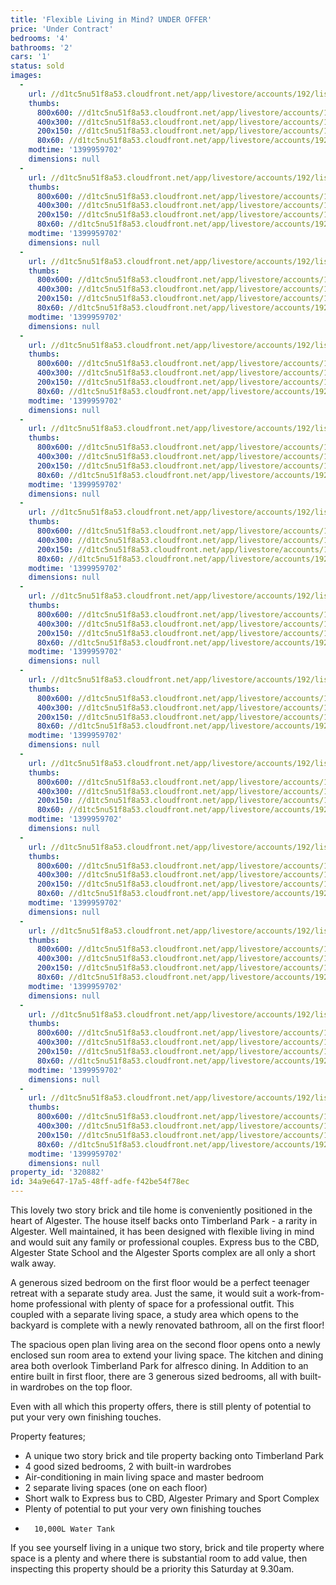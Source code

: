```yaml
---
title: 'Flexible Living in Mind? UNDER OFFER'
price: 'Under Contract'
bedrooms: '4'
bathrooms: '2'
cars: '1'
status: sold
images:
  -
    url: //d1tc5nu51f8a53.cloudfront.net/app/livestore/accounts/192/listings/152318/images/IMG_9096edit_2521807151_20140513033935.jpg
    thumbs:
      800x600: //d1tc5nu51f8a53.cloudfront.net/app/livestore/accounts/192/listings/152318/images/IMG_9096edit_2521807151_20140513033935_800x600.jpg
      400x300: //d1tc5nu51f8a53.cloudfront.net/app/livestore/accounts/192/listings/152318/images/IMG_9096edit_2521807151_20140513033935_400x300.jpg
      200x150: //d1tc5nu51f8a53.cloudfront.net/app/livestore/accounts/192/listings/152318/images/IMG_9096edit_2521807151_20140513033935_200x150.jpg
      80x60: //d1tc5nu51f8a53.cloudfront.net/app/livestore/accounts/192/listings/152318/images/IMG_9096edit_2521807151_20140513033935_80x60.jpg
    modtime: '1399959702'
    dimensions: null
  -
    url: //d1tc5nu51f8a53.cloudfront.net/app/livestore/accounts/192/listings/152318/images/IMG_9060_6209832770_20140513033918.jpg
    thumbs:
      800x600: //d1tc5nu51f8a53.cloudfront.net/app/livestore/accounts/192/listings/152318/images/IMG_9060_6209832770_20140513033918_800x600.jpg
      400x300: //d1tc5nu51f8a53.cloudfront.net/app/livestore/accounts/192/listings/152318/images/IMG_9060_6209832770_20140513033918_400x300.jpg
      200x150: //d1tc5nu51f8a53.cloudfront.net/app/livestore/accounts/192/listings/152318/images/IMG_9060_6209832770_20140513033918_200x150.jpg
      80x60: //d1tc5nu51f8a53.cloudfront.net/app/livestore/accounts/192/listings/152318/images/IMG_9060_6209832770_20140513033918_80x60.jpg
    modtime: '1399959702'
    dimensions: null
  -
    url: //d1tc5nu51f8a53.cloudfront.net/app/livestore/accounts/192/listings/152318/images/IMG_9049_7840483855_20140513033915.jpg
    thumbs:
      800x600: //d1tc5nu51f8a53.cloudfront.net/app/livestore/accounts/192/listings/152318/images/IMG_9049_7840483855_20140513033915_800x600.jpg
      400x300: //d1tc5nu51f8a53.cloudfront.net/app/livestore/accounts/192/listings/152318/images/IMG_9049_7840483855_20140513033915_400x300.jpg
      200x150: //d1tc5nu51f8a53.cloudfront.net/app/livestore/accounts/192/listings/152318/images/IMG_9049_7840483855_20140513033915_200x150.jpg
      80x60: //d1tc5nu51f8a53.cloudfront.net/app/livestore/accounts/192/listings/152318/images/IMG_9049_7840483855_20140513033915_80x60.jpg
    modtime: '1399959702'
    dimensions: null
  -
    url: //d1tc5nu51f8a53.cloudfront.net/app/livestore/accounts/192/listings/152318/images/IMG_9043_5938419569_20140513033914.jpg
    thumbs:
      800x600: //d1tc5nu51f8a53.cloudfront.net/app/livestore/accounts/192/listings/152318/images/IMG_9043_5938419569_20140513033914_800x600.jpg
      400x300: //d1tc5nu51f8a53.cloudfront.net/app/livestore/accounts/192/listings/152318/images/IMG_9043_5938419569_20140513033914_400x300.jpg
      200x150: //d1tc5nu51f8a53.cloudfront.net/app/livestore/accounts/192/listings/152318/images/IMG_9043_5938419569_20140513033914_200x150.jpg
      80x60: //d1tc5nu51f8a53.cloudfront.net/app/livestore/accounts/192/listings/152318/images/IMG_9043_5938419569_20140513033914_80x60.jpg
    modtime: '1399959702'
    dimensions: null
  -
    url: //d1tc5nu51f8a53.cloudfront.net/app/livestore/accounts/192/listings/152318/images/IMG_9073_9206974847_20140513033926.jpg
    thumbs:
      800x600: //d1tc5nu51f8a53.cloudfront.net/app/livestore/accounts/192/listings/152318/images/IMG_9073_9206974847_20140513033926_800x600.jpg
      400x300: //d1tc5nu51f8a53.cloudfront.net/app/livestore/accounts/192/listings/152318/images/IMG_9073_9206974847_20140513033926_400x300.jpg
      200x150: //d1tc5nu51f8a53.cloudfront.net/app/livestore/accounts/192/listings/152318/images/IMG_9073_9206974847_20140513033926_200x150.jpg
      80x60: //d1tc5nu51f8a53.cloudfront.net/app/livestore/accounts/192/listings/152318/images/IMG_9073_9206974847_20140513033926_80x60.jpg
    modtime: '1399959702'
    dimensions: null
  -
    url: //d1tc5nu51f8a53.cloudfront.net/app/livestore/accounts/192/listings/152318/images/IMG_9086_5240752357_20140513033933.jpg
    thumbs:
      800x600: //d1tc5nu51f8a53.cloudfront.net/app/livestore/accounts/192/listings/152318/images/IMG_9086_5240752357_20140513033933_800x600.jpg
      400x300: //d1tc5nu51f8a53.cloudfront.net/app/livestore/accounts/192/listings/152318/images/IMG_9086_5240752357_20140513033933_400x300.jpg
      200x150: //d1tc5nu51f8a53.cloudfront.net/app/livestore/accounts/192/listings/152318/images/IMG_9086_5240752357_20140513033933_200x150.jpg
      80x60: //d1tc5nu51f8a53.cloudfront.net/app/livestore/accounts/192/listings/152318/images/IMG_9086_5240752357_20140513033933_80x60.jpg
    modtime: '1399959702'
    dimensions: null
  -
    url: //d1tc5nu51f8a53.cloudfront.net/app/livestore/accounts/192/listings/152318/images/IMG_9072_8240859118_20140513033929.jpg
    thumbs:
      800x600: //d1tc5nu51f8a53.cloudfront.net/app/livestore/accounts/192/listings/152318/images/IMG_9072_8240859118_20140513033929_800x600.jpg
      400x300: //d1tc5nu51f8a53.cloudfront.net/app/livestore/accounts/192/listings/152318/images/IMG_9072_8240859118_20140513033929_400x300.jpg
      200x150: //d1tc5nu51f8a53.cloudfront.net/app/livestore/accounts/192/listings/152318/images/IMG_9072_8240859118_20140513033929_200x150.jpg
      80x60: //d1tc5nu51f8a53.cloudfront.net/app/livestore/accounts/192/listings/152318/images/IMG_9072_8240859118_20140513033929_80x60.jpg
    modtime: '1399959702'
    dimensions: null
  -
    url: //d1tc5nu51f8a53.cloudfront.net/app/livestore/accounts/192/listings/152318/images/IMG_9058_8758727992_20140513033918.jpg
    thumbs:
      800x600: //d1tc5nu51f8a53.cloudfront.net/app/livestore/accounts/192/listings/152318/images/IMG_9058_8758727992_20140513033918_800x600.jpg
      400x300: //d1tc5nu51f8a53.cloudfront.net/app/livestore/accounts/192/listings/152318/images/IMG_9058_8758727992_20140513033918_400x300.jpg
      200x150: //d1tc5nu51f8a53.cloudfront.net/app/livestore/accounts/192/listings/152318/images/IMG_9058_8758727992_20140513033918_200x150.jpg
      80x60: //d1tc5nu51f8a53.cloudfront.net/app/livestore/accounts/192/listings/152318/images/IMG_9058_8758727992_20140513033918_80x60.jpg
    modtime: '1399959702'
    dimensions: null
  -
    url: //d1tc5nu51f8a53.cloudfront.net/app/livestore/accounts/192/listings/152318/images/IMG_9067_1287557133_20140513033921.jpg
    thumbs:
      800x600: //d1tc5nu51f8a53.cloudfront.net/app/livestore/accounts/192/listings/152318/images/IMG_9067_1287557133_20140513033921_800x600.jpg
      400x300: //d1tc5nu51f8a53.cloudfront.net/app/livestore/accounts/192/listings/152318/images/IMG_9067_1287557133_20140513033921_400x300.jpg
      200x150: //d1tc5nu51f8a53.cloudfront.net/app/livestore/accounts/192/listings/152318/images/IMG_9067_1287557133_20140513033921_200x150.jpg
      80x60: //d1tc5nu51f8a53.cloudfront.net/app/livestore/accounts/192/listings/152318/images/IMG_9067_1287557133_20140513033921_80x60.jpg
    modtime: '1399959702'
    dimensions: null
  -
    url: //d1tc5nu51f8a53.cloudfront.net/app/livestore/accounts/192/listings/152318/images/IMG_9053_8602667665_20140513033916.jpg
    thumbs:
      800x600: //d1tc5nu51f8a53.cloudfront.net/app/livestore/accounts/192/listings/152318/images/IMG_9053_8602667665_20140513033916_800x600.jpg
      400x300: //d1tc5nu51f8a53.cloudfront.net/app/livestore/accounts/192/listings/152318/images/IMG_9053_8602667665_20140513033916_400x300.jpg
      200x150: //d1tc5nu51f8a53.cloudfront.net/app/livestore/accounts/192/listings/152318/images/IMG_9053_8602667665_20140513033916_200x150.jpg
      80x60: //d1tc5nu51f8a53.cloudfront.net/app/livestore/accounts/192/listings/152318/images/IMG_9053_8602667665_20140513033916_80x60.jpg
    modtime: '1399959702'
    dimensions: null
  -
    url: //d1tc5nu51f8a53.cloudfront.net/app/livestore/accounts/192/listings/152318/images/IMG_9069_5324745057_20140513033921.jpg
    thumbs:
      800x600: //d1tc5nu51f8a53.cloudfront.net/app/livestore/accounts/192/listings/152318/images/IMG_9069_5324745057_20140513033921_800x600.jpg
      400x300: //d1tc5nu51f8a53.cloudfront.net/app/livestore/accounts/192/listings/152318/images/IMG_9069_5324745057_20140513033921_400x300.jpg
      200x150: //d1tc5nu51f8a53.cloudfront.net/app/livestore/accounts/192/listings/152318/images/IMG_9069_5324745057_20140513033921_200x150.jpg
      80x60: //d1tc5nu51f8a53.cloudfront.net/app/livestore/accounts/192/listings/152318/images/IMG_9069_5324745057_20140513033921_80x60.jpg
    modtime: '1399959702'
    dimensions: null
  -
    url: //d1tc5nu51f8a53.cloudfront.net/app/livestore/accounts/192/listings/152318/images/IMG_9075_5146769229_20140513033929.jpg
    thumbs:
      800x600: //d1tc5nu51f8a53.cloudfront.net/app/livestore/accounts/192/listings/152318/images/IMG_9075_5146769229_20140513033929_800x600.jpg
      400x300: //d1tc5nu51f8a53.cloudfront.net/app/livestore/accounts/192/listings/152318/images/IMG_9075_5146769229_20140513033929_400x300.jpg
      200x150: //d1tc5nu51f8a53.cloudfront.net/app/livestore/accounts/192/listings/152318/images/IMG_9075_5146769229_20140513033929_200x150.jpg
      80x60: //d1tc5nu51f8a53.cloudfront.net/app/livestore/accounts/192/listings/152318/images/IMG_9075_5146769229_20140513033929_80x60.jpg
    modtime: '1399959702'
    dimensions: null
  -
    url: //d1tc5nu51f8a53.cloudfront.net/app/livestore/accounts/192/listings/152318/images/IMG_9079_2847140408_20140513033932.jpg
    thumbs:
      800x600: //d1tc5nu51f8a53.cloudfront.net/app/livestore/accounts/192/listings/152318/images/IMG_9079_2847140408_20140513033932_800x600.jpg
      400x300: //d1tc5nu51f8a53.cloudfront.net/app/livestore/accounts/192/listings/152318/images/IMG_9079_2847140408_20140513033932_400x300.jpg
      200x150: //d1tc5nu51f8a53.cloudfront.net/app/livestore/accounts/192/listings/152318/images/IMG_9079_2847140408_20140513033932_200x150.jpg
      80x60: //d1tc5nu51f8a53.cloudfront.net/app/livestore/accounts/192/listings/152318/images/IMG_9079_2847140408_20140513033932_80x60.jpg
    modtime: '1399959702'
    dimensions: null
property_id: '320882'
id: 34a9e647-17a5-48ff-adfe-f42be54f78ec
---
```

This lovely two story brick and tile home is conveniently positioned in the heart of Algester. 
The house itself backs onto Timberland Park - a rarity in Algester. Well maintained, it has been designed with flexible living in mind and would suit any family or professional couples. 
Express bus to the CBD, Algester State School and the Algester Sports complex are all only a short walk away.

A generous sized bedroom on the first floor would be a perfect teenager retreat with a separate study area. Just the same, it would suit a work-from-home professional with plenty of space for a professional outfit. This coupled with a separate living space, a study area which opens to the backyard is complete with a newly renovated bathroom, all on the first floor!

The spacious open plan living area on the second floor opens onto a newly enclosed sun room area to extend your living space. The kitchen and dining area both overlook Timberland Park for alfresco dining. In Addition to an entire built in first floor, there are 3 generous sized bedrooms, all with built-in wardrobes on the top floor. 

Even with all which this property offers, there is still plenty of potential to put your very own finishing touches. 

Property features;
-	A unique two story brick and tile property backing onto Timberland Park 
-	4 good sized bedrooms, 2 with built-in wardrobes
-	Air-conditioning in main living space and master bedroom
-	2 separate living spaces (one on each floor)
-	Short walk to Express bus to CBD, Algester Primary and Sport Complex
-	Plenty of potential to put your very own finishing touches
-       10,000L Water Tank

If you see yourself living in a unique two story, brick and tile property where space is a plenty and where there is substantial room to add value, then inspecting this property should be a priority this Saturday at 9.30am.